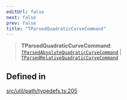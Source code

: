 ```yaml
---
editUrl: false
next: false
prev: false
title: "TParsedQuadraticCurveCommand"
---
```


> **TParsedQuadraticCurveCommand**: [`TParsedAbsoluteQuadraticCurveCommand`](/api/namespaces/util/type-aliases/tparsedabsolutequadraticcurvecommand/) \| [`TParsedRelativeQuadraticCurveCommand`](/api/namespaces/util/type-aliases/tparsedrelativequadraticcurvecommand/)

## Defined in

[src/util/path/typedefs.ts:205](https://github.com/fabricjs/fabric.js/blob/v6.0.0-rc4/src/util/path/typedefs.ts#L205)
